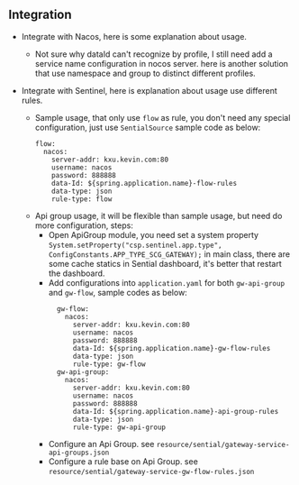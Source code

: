 ## Integration
- Integrate with Nacos, here is some explanation about usage.
  - Not sure why dataId can't recognize by profile, I still need add a service name configuration in nocos server. here is another solution that use namespace and group to distinct different profiles.

- Integrate with Sentinel, here is explanation about usage use different rules.
  - Sample usage, that only use `flow` as rule, you don't need any special configuration, just use `SentialSource` sample code as below:
    ```
    flow:
      nacos:
        server-addr: kxu.kevin.com:80
        username: nacos
        password: 888888
        data-Id: ${spring.application.name}-flow-rules
        data-type: json
        rule-type: flow
    ```
  - Api group usage, it will be flexible than sample usage, but need do more configuration, steps:
    - Open ApiGroup module, you need set a system property `System.setProperty("csp.sentinel.app.type", ConfigConstants.APP_TYPE_SCG_GATEWAY);` in main class, there are some cache statics in Sential dashboard, it's better that restart the dashboard.
    - Add configurations into `application.yaml` for both `gw-api-group` and `gw-flow`, sample codes as below:
      ```
        gw-flow:
          nacos:
            server-addr: kxu.kevin.com:80
            username: nacos
            password: 888888
            data-Id: ${spring.application.name}-gw-flow-rules
            data-type: json
            rule-type: gw-flow
        gw-api-group:
          nacos:
            server-addr: kxu.kevin.com:80
            username: nacos
            password: 888888
            data-Id: ${spring.application.name}-api-group-rules
            data-type: json
            rule-type: gw-api-group
      ```
    - Configure an Api Group. see `resource/sential/gateway-service-api-groups.json`
    - Configure a rule base on Api Group. see `resource/sential/gateway-service-gw-flow-rules.json`
 